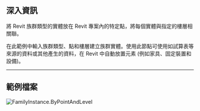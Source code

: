## 深入資訊
將 Revit 族群類型的實體放在 Revit 專案內的特定點，將每個實體與指定的樓層相關聯。

在此範例中輸入族群類型、點和樓層建立族群實體。使用此節點可使用如試算表等來源的資料或其他產生的資料，在 Revit 中自動放置元素 (例如家具、固定裝置和設備)。

___
## 範例檔案

![FamilyInstance.ByPointAndLevel](./Revit.Elements.FamilyInstance.ByPointAndLevel_img.jpg)
